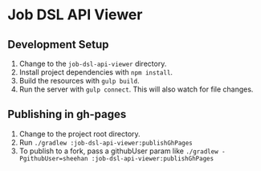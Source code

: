 # Job DSL API Viewer

## Development Setup 
1. Change to the `job-dsl-api-viewer` directory.
2. Install project dependencies with `npm install`.
3. Build the resources with `gulp build`.
4. Run the server with `gulp connect`. This will also watch for file changes.

## Publishing in gh-pages
1. Change to the project root directory.
2. Run `./gradlew :job-dsl-api-viewer:publishGhPages`
3. To publish to a fork, pass a githubUser param like `./gradlew -PgithubUser=sheehan :job-dsl-api-viewer:publishGhPages`